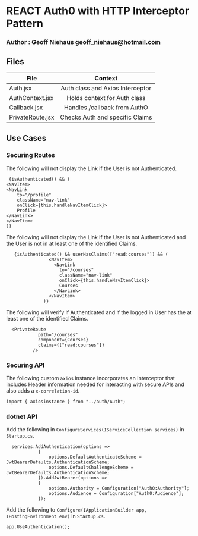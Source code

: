 # REACT Auth0 with HTTP Interceptor Pattern

### Author : Geoff Niehaus <geoff_niehaus@hotmail.com>

## Files

| File             |             Context              |
| ---------------- | :------------------------------: |
| Auth.jsx         | Auth class and Axios Interceptor |
| AuthContext.jsx  |   Holds context for Auth class   |
| Callback.jsx     |   Handles /callback from AuthO   |
| PrivateRoute.jsx | Checks Auth and specific Claims  |

## Use Cases

### Securing Routes

The following will not display the Link if the User is not Authenticated.

```
 {isAuthenticated() && (
<NavItem>
<NavLink
    to="/profile"
    className="nav-link"
    onClick={this.handleNavItemClick}>
    Profile
</NavLink>
</NavItem>
)}
```

The following will not display the Link if the User is not Authenticated and the User is not in at least one of the identified Claims.

```
   {isAuthenticated() && userHasClaims(["read:courses"]) && (
                <NavItem>
                  <NavLink
                    to="/courses"
                    className="nav-link"
                    onClick={this.handleNavItemClick}>
                    Courses
                  </NavLink>
                </NavItem>
              )}
```

The following will verify if Authenticated and if the logged in User has the at least one of the identified Claims.

```
  <PrivateRoute
            path="/courses"
            component={Courses}
            claims={["read:courses"]}
          />
```

### Securing API

The following custom `axios` instance incorporates an Interceptor that includes Header information needed for interacting with secure APIs and also adds a `x-correlation-id`.

```
import { axiosinstance } from "../auth/Auth";

```

### dotnet API

Add the following in `ConfigureServices(IServiceCollection services)` in `Startup.cs`.

```
  services.AddAuthentication(options =>
            {
                options.DefaultAuthenticateScheme = JwtBearerDefaults.AuthenticationScheme;
                options.DefaultChallengeScheme = JwtBearerDefaults.AuthenticationScheme;
            }).AddJwtBearer(options =>
            {
                options.Authority = Configuration["Auth0:Authority"];
                options.Audience = Configuration["Auth0:Audience"];
            });

```

Add the following to `Configure(IApplicationBuilder app, IHostingEnvironment env)` in `Startup.cs`.

```
app.UseAuthentication();

```
